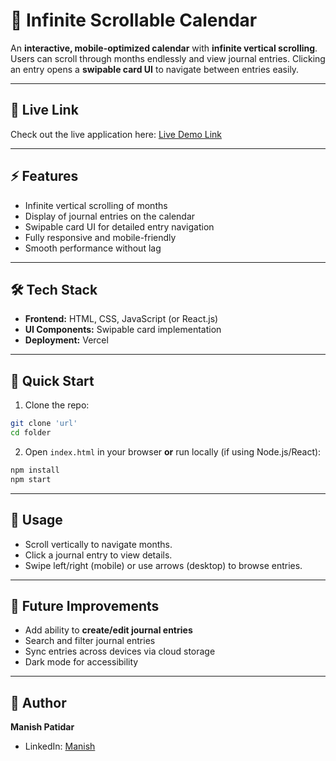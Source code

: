 # 🌟 Infinite Scrollable Calendar


An **interactive, mobile-optimized calendar** with **infinite vertical scrolling**. Users can scroll through months endlessly and view journal entries. Clicking an entry opens a **swipable card UI** to navigate between entries easily.

---

## 🔗 Live Link

Check out the live application here: [ Live Demo Link](https://quinn-calander.vercel.app/)

---

## ⚡ Features

* Infinite vertical scrolling of months
* Display of journal entries on the calendar
* Swipable card UI for detailed entry navigation
* Fully responsive and mobile-friendly
* Smooth performance without lag

---

## 🛠 Tech Stack

* **Frontend:** HTML, CSS, JavaScript (or React.js)
* **UI Components:** Swipable card implementation
* **Deployment:** Vercel

---

## 🚀 Quick Start

1. Clone the repo:

```bash
git clone 'url'
cd folder
```

2. Open `index.html` in your browser **or** run locally (if using Node.js/React):

```bash
npm install
npm start
```

---

## 📖 Usage

* Scroll vertically to navigate months.
* Click a journal entry to view details.
* Swipe left/right (mobile) or use arrows (desktop) to browse entries.

---

## 🔮 Future Improvements

* Add ability to **create/edit journal entries**
* Search and filter journal entries
* Sync entries across devices via cloud storage
* Dark mode for accessibility

---

## 👤 Author

**Manish Patidar**

* LinkedIn: [Manish](https://www.linkedin.com/in/manish-patidar-726670213/)


